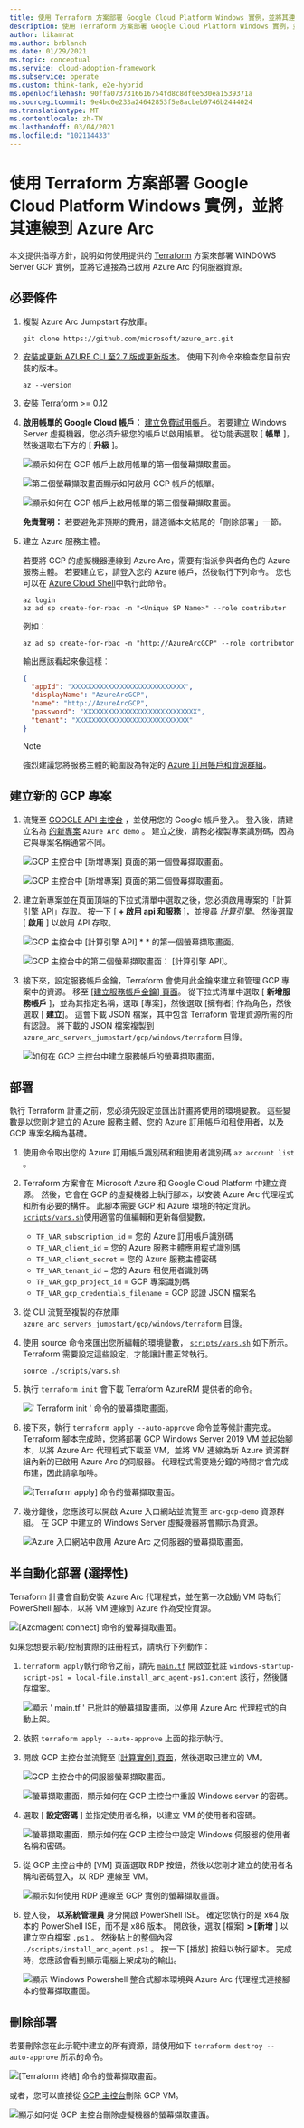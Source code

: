 ```yaml
---
title: 使用 Terraform 方案部署 Google Cloud Platform Windows 實例，並將其連線到 Azure Arc
description: 使用 Terraform 方案部署 Google Cloud Platform Windows 實例，並將其連線到 Azure Arc。
author: likamrat
ms.author: brblanch
ms.date: 01/29/2021
ms.topic: conceptual
ms.service: cloud-adoption-framework
ms.subservice: operate
ms.custom: think-tank, e2e-hybrid
ms.openlocfilehash: 90ffa0737316616754fd8c8df0e530ea1539371a
ms.sourcegitcommit: 9e4bc0e233a24642853f5e8acbeb9746b2444024
ms.translationtype: MT
ms.contentlocale: zh-TW
ms.lasthandoff: 03/04/2021
ms.locfileid: "102114433"
---
```

# <a name="use-a-terraform-plan-to-deploy-a-google-cloud-platform-windows-instance-and-connect-it-to-azure-arc"></a>使用 Terraform 方案部署 Google Cloud Platform Windows 實例，並將其連線到 Azure Arc

本文提供指導方針，說明如何使用提供的 [Terraform](https://www.terraform.io/) 方案來部署 WINDOWS Server GCP 實例，並將它連接為已啟用 Azure Arc 的伺服器資源。

## <a name="prerequisites"></a>必要條件

1. 複製 Azure Arc Jumpstart 存放庫。

    ```console
    git clone https://github.com/microsoft/azure_arc.git
    ```

2. [安裝或更新 AZURE CLI 至2.7 版或更新版本](/cli/azure/install-azure-cli)。 使用下列命令來檢查您目前安裝的版本。

    ```console
    az --version
    ```

3. [安裝 Terraform >= 0.12](https://learn.hashicorp.com/tutorials/terraform/install-cli)

4. **啟用帳單的 Google Cloud 帳戶：** [建立免費試用帳戶](https://cloud.google.com/free)。 若要建立 Windows Server 虛擬機器，您必須升級您的帳戶以啟用帳單。 從功能表選取 [ **帳單** ]，然後選取右下方的 [ **升級** ]。

    ![顯示如何在 GCP 帳戶上啟用帳單的第一個螢幕擷取畫面。](./media/gcp-windows/billing-1.png)

    ![第二個螢幕擷取畫面顯示如何啟用 GCP 帳戶的帳單。](./media/gcp-windows/billing-2.png)

    ![顯示如何在 GCP 帳戶上啟用帳單的第三個螢幕擷取畫面。](./media/gcp-windows/billing-3.png)

    **免責聲明：** 若要避免非預期的費用，請遵循本文結尾的「刪除部署」一節。

5. 建立 Azure 服務主體。

    若要將 GCP 的虛擬機器連線到 Azure Arc，需要有指派參與者角色的 Azure 服務主體。 若要建立它，請登入您的 Azure 帳戶，然後執行下列命令。 您也可以在 [Azure Cloud Shell](https://shell.azure.com/)中執行此命令。

    ```console
    az login
    az ad sp create-for-rbac -n "<Unique SP Name>" --role contributor
    ```

    例如：

    ```console
    az ad sp create-for-rbac -n "http://AzureArcGCP" --role contributor
    ```

    輸出應該看起來像這樣︰

    ```json
    {
      "appId": "XXXXXXXXXXXXXXXXXXXXXXXXXXXX",
      "displayName": "AzureArcGCP",
      "name": "http://AzureArcGCP",
      "password": "XXXXXXXXXXXXXXXXXXXXXXXXXXXX",
      "tenant": "XXXXXXXXXXXXXXXXXXXXXXXXXXXX"
    }
    ```

    > [!NOTE]
    > 強烈建議您將服務主體的範圍設為特定的 [Azure 訂用帳戶和資源群組](/cli/azure/ad/sp)。

## <a name="create-a-new-gcp-project"></a>建立新的 GCP 專案

1. 流覽至 [GOOGLE API 主控台](https://console.cloud.google.com) ，並使用您的 Google 帳戶登入。 登入後，請建立名為 [的新專案](https://cloud.google.com/resource-manager/docs/creating-managing-projects) `Azure Arc demo` 。 建立之後，請務必複製專案識別碼，因為它與專案名稱通常不同。

    ![GCP 主控台中 [新增專案] 頁面的第一個螢幕擷取畫面。](./media/gcp-windows/new-project-1.png)

    ![GCP 主控台中 [新增專案] 頁面的第二個螢幕擷取畫面。](./media/gcp-windows/new-project-2.png)

2. 建立新專案並在頁面頂端的下拉式清單中選取之後，您必須啟用專案的「計算引擎 API」存取。 按一下 [ **+ 啟用 api 和服務** ]，並搜尋 *計算引擎*。 然後選取 [ **啟用** ] 以啟用 API 存取。

    ![GCP 主控台中 [計算引擎 API] * * 的第一個螢幕擷取畫面。](./media/gcp-windows/comp-eng-api-1.png)

    ![GCP 主控台中的第二個螢幕擷取畫面： [計算引擎 API]。](./media/gcp-windows/comp-eng-api-2.png)

3. 接下來，設定服務帳戶金鑰，Terraform 會使用此金鑰來建立和管理 GCP 專案中的資源。 移至 [ [建立服務帳戶金鑰] 頁面](https://console.cloud.google.com/apis/credentials/serviceaccountkey)。 從下拉式清單中選取 [ **新增服務帳戶** ]，並為其指定名稱，選取 [專案]，然後選取 [擁有者] 作為角色，然後選取 [ **建立**]。 這會下載 JSON 檔案，其中包含 Terraform 管理資源所需的所有認證。 將下載的 JSON 檔案複製到 `azure_arc_servers_jumpstart/gcp/windows/terraform` 目錄。

    ![如何在 GCP 主控台中建立服務帳戶的螢幕擷取畫面。](./media/gcp-windows/svc-account.png)

## <a name="deployment"></a>部署

執行 Terraform 計畫之前，您必須先設定並匯出計畫將使用的環境變數。 這些變數是以您剛才建立的 Azure 服務主體、您的 Azure 訂用帳戶和租使用者，以及 GCP 專案名稱為基礎。

1. 使用命令取出您的 Azure 訂用帳戶識別碼和租使用者識別碼 `az account list` 。

2. Terraform 方案會在 Microsoft Azure 和 Google Cloud Platform 中建立資源。 然後，它會在 GCP 的虛擬機器上執行腳本，以安裝 Azure Arc 代理程式和所有必要的構件。 此腳本需要 GCP 和 Azure 環境的特定資訊。 [`scripts/vars.sh`](https://github.com/microsoft/azure_arc/blob/main/azure_arc_servers_jumpstart/gcp/windows/terraform/scripts/vars.sh)使用適當的值編輯和更新每個變數。

    - `TF_VAR_subscription_id` = 您的 Azure 訂用帳戶識別碼
    - `TF_VAR_client_id` = 您的 Azure 服務主體應用程式識別碼
    - `TF_VAR_client_secret` = 您的 Azure 服務主體密碼
    - `TF_VAR_tenant_id` = 您的 Azure 租使用者識別碼
    - `TF_VAR_gcp_project_id` = GCP 專案識別碼
    - `TF_VAR_gcp_credentials_filename` = GCP 認證 JSON 檔案名

3. 從 CLI 流覽至複製的存放庫 `azure_arc_servers_jumpstart/gcp/windows/terraform` 目錄。

4. 使用 source 命令來匯出您所編輯的環境變數， [`scripts/vars.sh`](https://github.com/microsoft/azure_arc/blob/main/azure_arc_servers_jumpstart/gcp/windows/terraform/scripts/vars.sh) 如下所示。 Terraform 需要設定這些設定，才能讓計畫正常執行。

    ```console
    source ./scripts/vars.sh
    ```

5. 執行 `terraform init` 會下載 Terraform AzureRM 提供者的命令。

    ![' Terraform init ' 命令的螢幕擷取畫面。](./media/gcp-windows/terraform-init.png)

6. 接下來，執行 `terraform apply --auto-approve` 命令並等候計畫完成。 Terraform 腳本完成時，您將部署 GCP Windows Server 2019 VM 並起始腳本，以將 Azure Arc 代理程式下載至 VM，並將 VM 連線為新 Azure 資源群組內新的已啟用 Azure Arc 的伺服器。 代理程式需要幾分鐘的時間才會完成布建，因此請拿咖啡。

    ![[Terraform apply] 命令的螢幕擷取畫面。](./media/gcp-windows/terraform-apply.png)

7. 幾分鐘後，您應該可以開啟 Azure 入口網站並流覽至 `arc-gcp-demo` 資源群組。 在 GCP 中建立的 Windows Server 虛擬機器將會顯示為資源。

    ![Azure 入口網站中啟用 Azure Arc 之伺服器的螢幕擷取畫面。](./media/gcp-windows/server.png)

## <a name="semi-automated-deployment-optional"></a>半自動化部署 (選擇性) 

Terraform 計畫會自動安裝 Azure Arc 代理程式，並在第一次啟動 VM 時執行 PowerShell 腳本，以將 VM 連線到 Azure 作為受控資源。

![[Azcmagent connect] 命令的螢幕擷取畫面。](./media/gcp-windows/azcmagent-connect.png)

如果您想要示範/控制實際的註冊程式，請執行下列動作：

1. `terraform apply`執行命令之前，請先 [`main.tf`](https://github.com/microsoft/azure_arc/blob/main/azure_arc_servers_jumpstart/gcp/windows/terraform/main.tf) 開啟並批註 `windows-startup-script-ps1 = local-file.install_arc_agent-ps1.content` 該行，然後儲存檔案。

    ![顯示 ' main.tf ' 已批註的螢幕擷取畫面，以停用 Azure Arc 代理程式的自動上架。](./media/gcp-windows/main-tf.png)

2. 依照 `terraform apply --auto-approve` 上面的指示執行。

3. 開啟 GCP 主控台並流覽至 [ [計算實例] 頁面](https://console.cloud.google.com/compute/instances)，然後選取已建立的 VM。

    ![GCP 主控台中的伺服器螢幕擷取畫面。](./media/gcp-windows/gcp-server.png)

    ![螢幕擷取畫面，顯示如何在 GCP 主控台中重設 Windows server 的密碼。](./media/gcp-windows/reset-password.png)

4. 選取 [ **設定密碼** ] 並指定使用者名稱，以建立 VM 的使用者和密碼。

    ![螢幕擷取畫面，顯示如何在 GCP 主控台中設定 Windows 伺服器的使用者名稱和密碼。](./media/gcp-windows/name-pword.png)

5. 從 GCP 主控台中的 [VM] 頁面選取 RDP 按鈕，然後以您剛才建立的使用者名稱和密碼登入，以 RDP 連線至 VM。

    ![顯示如何使用 RDP 連線至 GCP 實例的螢幕擷取畫面。](./media/gcp-windows/gcp-rdp.png)

6. 登入後， **以系統管理員** 身分開啟 PowerShell ISE。 確定您執行的是 x64 版本的 PowerShell ISE，而不是 x86 版本。 開啟後，選取 [檔案] **> [新增** ] 以建立空白檔案 `.ps1` 。 然後貼上的整個內容 `./scripts/install_arc_agent.ps1` 。 按一下 [播放] 按鈕以執行腳本。 完成時，您應該會看到顯示電腦上架成功的輸出。

    ![顯示 Windows Powershell 整合式腳本環境與 Azure Arc 代理程式連接腳本的螢幕擷取畫面。](./media/gcp-windows/ise-script.png)

## <a name="delete-the-deployment"></a>刪除部署

若要刪除您在此示範中建立的所有資源，請使用如下 `terraform destroy --auto-approve` 所示的命令。

  ![[Terraform 終結] 命令的螢幕擷取畫面。](./media/gcp-windows/terraform-destroy.png)

或者，您可以直接從 [GCP 主控台](https://console.cloud.google.com/compute/instances)刪除 GCP VM。

  ![顯示如何從 GCP 主控台刪除虛擬機器的螢幕擷取畫面。](./media/gcp-windows/delete-vm.png)
